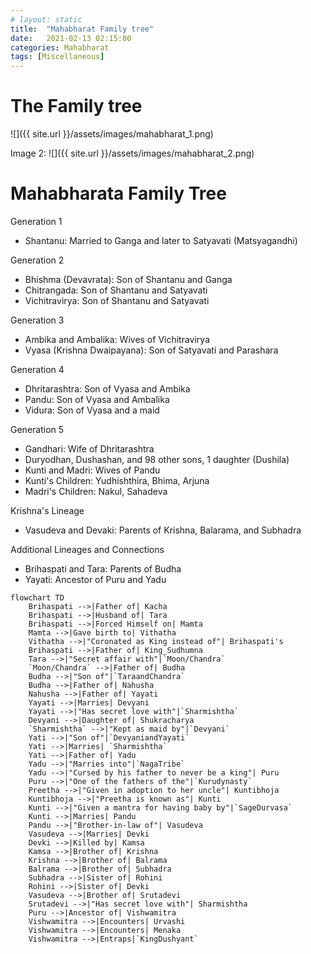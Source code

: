 ```yaml
---
# layout: static
title:  "Mahabharat Family tree"
date:   2021-02-13 02:15:00
categories: Mahabharat
tags: [Miscellaneous]
---
```


# The Family tree

![]({{ site.url }}/assets/images/mahabharat_1.png)

Image 2:
![]({{ site.url }}/assets/images/mahabharat_2.png)

# Mahabharata Family Tree

Generation 1

- Shantanu: Married to Ganga and later to Satyavati (Matsyagandhi)

Generation 2

- Bhishma (Devavrata): Son of Shantanu and Ganga
- Chitrangada: Son of Shantanu and Satyavati
- Vichitravirya: Son of Shantanu and Satyavati

Generation 3

- Ambika and Ambalika: Wives of Vichitravirya
- Vyasa (Krishna Dwaipayana): Son of Satyavati and Parashara

Generation 4

- Dhritarashtra: Son of Vyasa and Ambika
- Pandu: Son of Vyasa and Ambalika
- Vidura: Son of Vyasa and a maid

Generation 5

- Gandhari: Wife of Dhritarashtra
- Duryodhan, Dushashan, and 98 other sons, 1 daughter (Dushila)
- Kunti and Madri: Wives of Pandu
- Kunti's Children: Yudhishthira, Bhima, Arjuna
- Madri's Children: Nakul, Sahadeva

Krishna's Lineage

- Vasudeva and Devaki: Parents of Krishna, Balarama, and Subhadra

Additional Lineages and Connections

- Brihaspati and Tara: Parents of Budha
- Yayati: Ancestor of Puru and Yadu

```mermaid!
flowchart TD
    Brihaspati -->|Father of| Kacha
    Brihaspati -->|Husband of| Tara
    Brihaspati -->|Forced Himself on| Mamta
    Mamta -->|Gave birth to| Vithatha
    Vithatha -->|"Coronated as King instead of"| Brihaspati's
    Brihaspati -->|Father of| King_Sudhumna
    Tara -->|"Secret affair with"|`Moon/Chandra`
    `Moon/Chandra` -->|Father of| Budha
    Budha -->|"Son of"|`TaraandChandra`
    Budha -->|Father of| Nahusha
    Nahusha -->|Father of| Yayati
    Yayati -->|Marries| Devyani
    Yayati -->|"Has secret love with"|`Sharmishtha`
    Devyani -->|Daughter of| Shukracharya
    `Sharmishtha` -->|"Kept as maid by"|`Devyani`
    Yati -->|"Son of"|`DevyaniandYayati`
    Yati -->|Marries| `Sharmishtha`
    Yati -->|Father of| Yadu
    Yadu -->|"Marries into"|`NagaTribe`
    Yadu -->|"Cursed by his father to never be a king"| Puru
    Puru -->|"One of the fathers of the"|`Kurudynasty`
    Preetha -->|"Given in adoption to her uncle"| Kuntibhoja
    Kuntibhoja -->|"Preetha is known as"| Kunti
    Kunti -->|"Given a mantra for having baby by"|`SageDurvasa`
    Kunti -->|Marries| Pandu
    Pandu -->|"Brother-in-law of"| Vasudeva
    Vasudeva -->|Marries| Devki
    Devki -->|Killed by| Kamsa
    Kamsa -->|Brother of| Krishna
    Krishna -->|Brother of| Balrama
    Balrama -->|Brother of| Subhadra
    Subhadra -->|Sister of| Rohini
    Rohini -->|Sister of| Devki
    Vasudeva -->|Brother of| Srutadevi
    Srutadevi -->|"Has secret love with"| Sharmishtha
    Puru -->|Ancestor of| Vishwamitra
    Vishwamitra -->|Encounters| Urvashi
    Vishwamitra -->|Encounters| Menaka
    Vishwamitra -->|Entraps|`KingDushyant`
```
